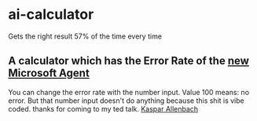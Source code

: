 # ai-calculator
Gets the right result 57% of the time every time

## A calculator which has the Error Rate of the [new Microsoft Agent](https://www.theverge.com/news/787076/microsoft-office-agent-mode-office-agent-anthropic-models)

You can change the error rate with the number input. Value 100 means: no error. But that number input doesn't do anything because this shit is vibe coded. thanks for coming to my ted talk. [Kaspar Allenbach](https://atelier.kaspar-allenbach.ch/en/?utm_source=shop-website&utm_medium=Ribbon&utm_campaign=Split+Link)
